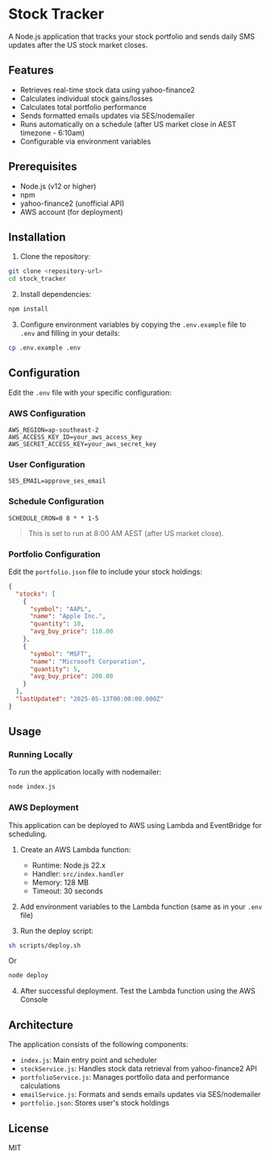 # Stock Tracker

A Node.js application that tracks your stock portfolio and sends daily SMS updates after the US stock market closes.

## Features

- Retrieves real-time stock data using yahoo-finance2
- Calculates individual stock gains/losses 
- Calculates total portfolio performance  
- Sends formatted emails updates via SES/nodemailer  
- Runs automatically on a schedule (after US market close in AEST timezone - 6:10am)  
- Configurable via environment variables  

## Prerequisites

- Node.js (v12 or higher)  
- npm  
- yahoo-finance2 (unofficial API)  
- AWS account (for deployment)  

## Installation

1. Clone the repository:

```bash
git clone <repository-url>
cd stock_tracker
```

2. Install dependencies:

```bash
npm install
```

3. Configure environment variables by copying the `.env.example` file to `.env` and filling in your details:

```bash
cp .env.example .env
```

## Configuration

Edit the `.env` file with your specific configuration:

### AWS Configuration

```env
AWS_REGION=ap-southeast-2
AWS_ACCESS_KEY_ID=your_aws_access_key
AWS_SECRET_ACCESS_KEY=your_aws_secret_key
```

### User Configuration

```env
SES_EMAIL=approve_ses_email
```

### Schedule Configuration

```env
SCHEDULE_CRON=0 8 * * 1-5
```

> This is set to run at 8:00 AM AEST (after US market close).

### Portfolio Configuration

Edit the `portfolio.json` file to include your stock holdings:

```json
{
  "stocks": [
    {
      "symbol": "AAPL",
      "name": "Apple Inc.",
      "quantity": 10,
      "avg_buy_price": 110.00
    },
    {
      "symbol": "MSFT",
      "name": "Microsoft Corporation",
      "quantity": 5,
      "avg_buy_price": 200.00
    }
  ],
  "lastUpdated": "2025-05-13T00:00:00.000Z"
}
```

## Usage

### Running Locally

To run the application locally with nodemailer:

```bash
node index.js
```

### AWS Deployment

This application can be deployed to AWS using Lambda and EventBridge for scheduling.

1. Create an AWS Lambda function:
   - Runtime: Node.js 22.x  
   - Handler: `src/index.handler`  
   - Memory: 128 MB  
   - Timeout: 30 seconds  

2. Add environment variables to the Lambda function (same as in your `.env` file)

3. Run the deploy script:

```bash
sh scripts/deploy.sh
```

Or

```bash
node deploy
```

4. After successful deployment. Test the Lambda function using the AWS Console

## Architecture

The application consists of the following components:

- `index.js`: Main entry point and scheduler  
- `stockService.js`: Handles stock data retrieval from yahoo-finance2 API  
- `portfolioService.js`: Manages portfolio data and performance calculations  
- `emailService.js`: Formats and sends emails updates via SES/nodemailer
- `portfolio.json`: Stores user's stock holdings  

## License

MIT

